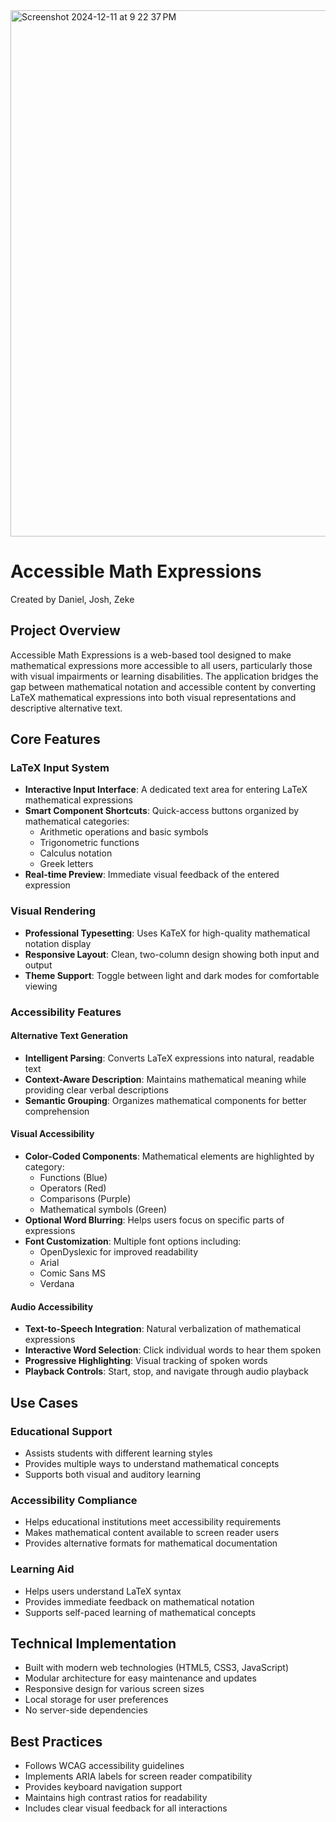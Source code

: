 
<img width="842" alt="Screenshot 2024-12-11 at 9 22 37 PM" src="https://github.com/user-attachments/assets/8db7e4bf-4021-4c92-8fc2-00d3121fd883" />

# Accessible Math Expressions
Created by Daniel, Josh, Zeke

## Project Overview
Accessible Math Expressions is a web-based tool designed to make mathematical expressions more accessible to all users, particularly those with visual impairments or learning disabilities. The application bridges the gap between mathematical notation and accessible content by converting LaTeX mathematical expressions into both visual representations and descriptive alternative text.

## Core Features

### LaTeX Input System
- **Interactive Input Interface**: A dedicated text area for entering LaTeX mathematical expressions
- **Smart Component Shortcuts**: Quick-access buttons organized by mathematical categories:
  - Arithmetic operations and basic symbols
  - Trigonometric functions
  - Calculus notation
  - Greek letters
- **Real-time Preview**: Immediate visual feedback of the entered expression

### Visual Rendering
- **Professional Typesetting**: Uses KaTeX for high-quality mathematical notation display
- **Responsive Layout**: Clean, two-column design showing both input and output
- **Theme Support**: Toggle between light and dark modes for comfortable viewing

### Accessibility Features

#### Alternative Text Generation
- **Intelligent Parsing**: Converts LaTeX expressions into natural, readable text
- **Context-Aware Description**: Maintains mathematical meaning while providing clear verbal descriptions
- **Semantic Grouping**: Organizes mathematical components for better comprehension

#### Visual Accessibility
- **Color-Coded Components**: Mathematical elements are highlighted by category:
  - Functions (Blue)
  - Operators (Red)
  - Comparisons (Purple)
  - Mathematical symbols (Green)
- **Optional Word Blurring**: Helps users focus on specific parts of expressions
- **Font Customization**: Multiple font options including:
  - OpenDyslexic for improved readability
  - Arial
  - Comic Sans MS
  - Verdana

#### Audio Accessibility
- **Text-to-Speech Integration**: Natural verbalization of mathematical expressions
- **Interactive Word Selection**: Click individual words to hear them spoken
- **Progressive Highlighting**: Visual tracking of spoken words
- **Playback Controls**: Start, stop, and navigate through audio playback

## Use Cases

### Educational Support
- Assists students with different learning styles
- Provides multiple ways to understand mathematical concepts
- Supports both visual and auditory learning

### Accessibility Compliance
- Helps educational institutions meet accessibility requirements
- Makes mathematical content available to screen reader users
- Provides alternative formats for mathematical documentation

### Learning Aid
- Helps users understand LaTeX syntax
- Provides immediate feedback on mathematical notation
- Supports self-paced learning of mathematical concepts

## Technical Implementation
- Built with modern web technologies (HTML5, CSS3, JavaScript)
- Modular architecture for easy maintenance and updates
- Responsive design for various screen sizes
- Local storage for user preferences
- No server-side dependencies

## Best Practices
- Follows WCAG accessibility guidelines
- Implements ARIA labels for screen reader compatibility
- Provides keyboard navigation support
- Maintains high contrast ratios for readability
- Includes clear visual feedback for all interactions
